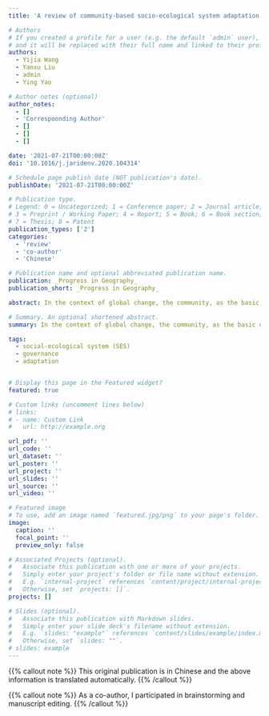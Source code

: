 ```yaml
---
title: 'A review of community-based socio-ecological system adaptation pathways'

# Authors
# If you created a profile for a user (e.g. the default `admin` user), write the username (folder name) here
# and it will be replaced with their full name and linked to their profile.
authors:
  - Yijia Wang
  - Yanxu Liu
  - admin
  - Ying Yao

# Author notes (optional)
author_notes:
  - []
  - 'Correspoonding Author'
  - []
  - []
  - []

date: '2021-07-21T00:00:00Z'
doi: '10.1016/j.jaridenv.2020.104314'

# Schedule page publish date (NOT publication's date).
publishDate: '2021-07-21T00:00:00Z'

# Publication type.
# Legend: 0 = Uncategorized; 1 = Conference paper; 2 = Journal article;
# 3 = Preprint / Working Paper; 4 = Report; 5 = Book; 6 = Book section;
# 7 = Thesis; 8 = Patent
publication_types: ['2']
categories:
  - 'review'
  - 'co-author'
  - 'Chinese'

# Publication name and optional abbreviated publication name.
publication: _Progress in Geography_
publication_short: _Progress in Geography_

abstract: In the context of global change, the community, as the basic unit of a social-ecological system, is facing both potential or existing shocks and trends in the structure and function of the system. Community-based adaptation (CBA) effectively allows communities to mitigate change and seize the opportunity for transformation. To understand the mechanisms of current CBA adaptation pathways, a review of research on CBA over the past 20 years is presented. In the CBA process, funding agencies, rights agencies, research institutions, and implementers are the agents engaged in action. The objects to which the adaptation agents adapt have shocking first-order and simultaneous second-order impacts. The adaptation pathway has a hierarchy, corresponding to the eight steps of clarifying adaptation objects, liquidating adaptation assets, assessing adaptation capabilities, clarifying adaptation needs, setting adaptation purposes, dividing adaptation stages, designing adaptation measures, and implementing adaptation measures. The negative effects of physical, resource, and social barriers can induce maladaptation. Thus, we propose a prospective direction for optimizing community-based adaptation, including improving monitoring and evaluation systems to build an indicator framework for long-term community adaptation, using social-ecological networks as a tool to strengthen multiple-agent decision-making, and promoting nature-based solutions to enhance social-ecological system adaptation.

# Summary. An optional shortened abstract.
summary: In the context of global change, the community, as the basic unit of a social-ecological system, is facing both potential or existing shocks and trends in the structure and function of the system. Community-based adaptation (CBA) provides an effective way for communities to mitigate change and even seize the opportunity for transformation. 

tags: 
  - social-ecological system (SES)
  - governance
  - adaptation


# Display this page in the Featured widget?
featured: true

# Custom links (uncomment lines below)
# links:
# - name: Custom Link
#   url: http://example.org

url_pdf: ''
url_code: ''
url_dataset: ''
url_poster: ''
url_project: ''
url_slides: ''
url_source: ''
url_video: ''

# Featured image
# To use, add an image named `featured.jpg/png` to your page's folder.
image:
  caption: ''
  focal_point: ''
  preview_only: false

# Associated Projects (optional).
#   Associate this publication with one or more of your projects.
#   Simply enter your project's folder or file name without extension.
#   E.g. `internal-project` references `content/project/internal-project/index.md`.
#   Otherwise, set `projects: []`.
projects: []

# Slides (optional).
#   Associate this publication with Markdown slides.
#   Simply enter your slide deck's filename without extension.
#   E.g. `slides: "example"` references `content/slides/example/index.md`.
#   Otherwise, set `slides: ""`.
# slides: example
---
```


{{% callout note %}}
This original publication is in Chinese and the above information is translated automatically.
{{% /callout %}}

{{% callout note %}}
As a co-author, I participated in brainstorming and manuscript editing.
{{% /callout %}}

